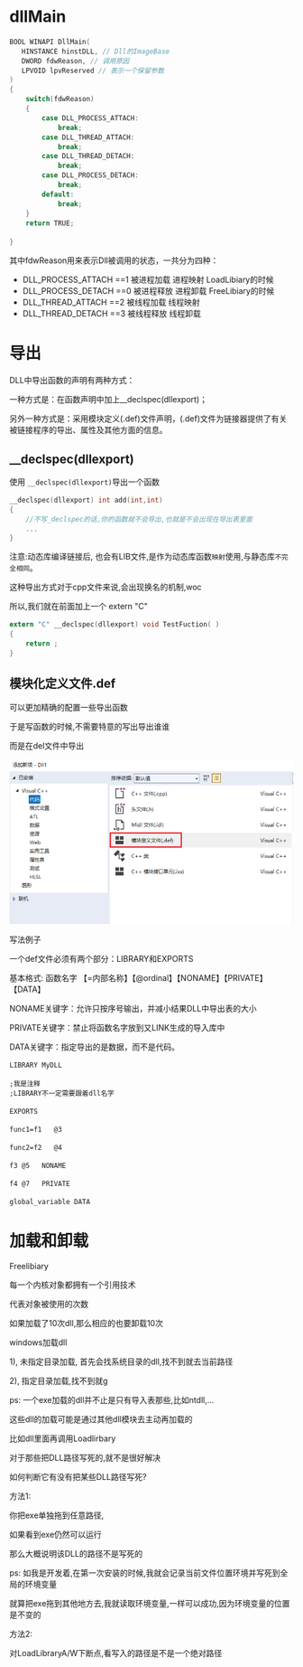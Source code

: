 



# dllMain



```c
BOOL WINAPI DllMain(
   HINSTANCE hinstDLL, // Dll的ImageBase
   DWORD fdwReason, // 调用原因
   LPVOID lpvReserved // 表示一个保留参数
)
{
	switch(fdwReason)
    {
        case DLL_PROCESS_ATTACH:
            break;
        case DLL_THREAD_ATTACH:
            break;
        case DLL_THREAD_DETACH:
            break;
        case DLL_PROCESS_DETACH:
            break;
        default:
            break;
    }
    return TRUE;

}

```





其中fdwReason用来表示Dll被调用的状态，一共分为四种：

-   DLL_PROCESS_ATTACH  ==1 被进程加载 进程映射 LoadLibiary的时候
-   DLL_PROCESS_DETACH  ==0 被进程释放 进程卸载 FreeLibiary的时候
-   DLL_THREAD_ATTACH   ==2 被线程加载 线程映射
-   DLL_THREAD_DETACH   ==3 被线程释放 线程卸载



# 导出

DLL中导出函数的声明有两种方式：

一种方式是：在函数声明中加上__declspec(dllexport)；

另外一种方式是：采用模块定义(.def)文件声明，(.def)文件为链接器提供了有关被链接程序的导出、属性及其他方面的信息。



## __declspec(dllexport)



使用 `__declspec(dllexport)`导出一个函数



```c
__declspec(dllexport) int add(int,int)
{
    //不写_declspec的话,你的函数就不会导出,也就是不会出现在导出表里面
	...
}
```

注意:动态库编译链接后, 也会有LIB文件,是作为动态库函数`映射`使用,与静态库`不完全相同`。



这种导出方式对于cpp文件来说,会出现换名的机制,woc

所以,我们就在前面加上一个 extern "C" 

```c
extern "C" __declspec(dllexport) void TestFuction( )
{
    return ;
}
```





## 模块化定义文件.def



可以更加精确的配置一些导出函数

于是写函数的时候,不需要特意的写出导出谁谁

而是在del文件中导出



![image-20230728003001659](img/image-20230728003001659.png)

写法例子

一个def文件必须有两个部分：LIBRARY和EXPORTS

基本格式:  函数名字 【=内部名称】【@ordinal】【NONAME】【PRIVATE】【DATA】

NONAME关键字：允许只按序号输出，并减小结果DLL中导出表的大小

PRIVATE关键字：禁止将函数名字放到又LINK生成的导入库中

DATA关键字：指定导出的是数据，而不是代码。







```
LIBRARY MyDLL

;我是注释
;LIBRARY不一定需要跟着dll名字

EXPORTS

func1=f1   @3

func2=f2   @4

f3 @5   NONAME

f4 @7   PRIVATE
    
global_variable DATA
```







# 加载和卸载

Freelibiary

每一个内核对象都拥有一个引用技术

代表对象被使用的次数

如果加载了10次dll,那么相应的也要卸载10次



windows加载dll

1), 未指定目录加载, 首先会找系统目录的dll,找不到就去当前路径

2), 指定目录加载,找不到就g

ps: 一个exe加载的dll并不止是只有导入表那些,比如ntdll,...

这些dll的加载可能是通过其他dll模块去主动再加载的

比如dll里面再调用Loadlirbary





对于那些把DLL路径写死的,就不是很好解决

如何判断它有没有把某些DLL路径写死? 

方法1:

你把exe单独拖到任意路径,

如果看到exe仍然可以运行

那么大概说明该DLL的路径不是写死的



ps: 如我是开发着,在第一次安装的时候,我就会记录当前文件位置环境并写死到全局的环境变量

就算把exe拖到其他地方去,我就读取环境变量,一样可以成功,因为环境变量的位置是不变的



方法2:

对LoadLibraryA/W下断点,看写入的路径是不是一个绝对路径